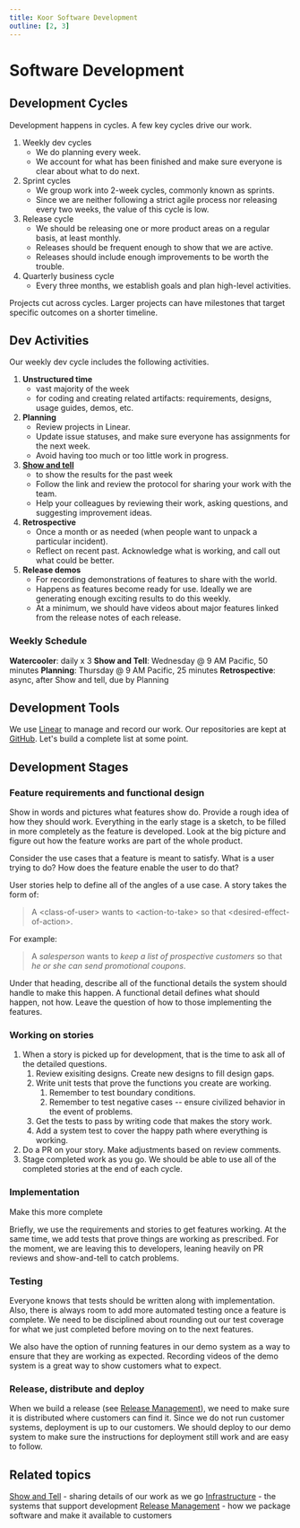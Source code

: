 ```yaml
---
title: Koor Software Development
outline: [2, 3]
---
```


# Software Development

## Development Cycles

Development happens in cycles. A few key cycles drive our work.

1. Weekly dev cycles
   - We do planning every week.
   - We account for what has been finished and make sure everyone is clear about what to do next.
2. Sprint cycles
   - We group work into 2-week cycles, commonly known as sprints.
   - Since we are neither following a strict agile process nor releasing every two weeks, the value of this cycle is low.
3. Release cycle
   - We should be releasing one or more product areas on a regular basis, at least monthly.
   - Releases should be frequent enough to show that we are active.
   - Releases should include enough improvements to be worth the trouble.
4. Quarterly business cycle
   - Every three months, we establish goals and plan high-level activities.

Projects cut across cycles. Larger projects can have milestones that target specific outcomes on a shorter timeline.


## Dev Activities

Our weekly dev cycle includes the following activities.

1. **Unstructured time** 
   - vast majority of the week
   - for coding and creating related artifacts: requirements, designs, usage guides, demos, etc.
2. **Planning** 
   - Review projects in Linear.
   - Update issue statuses, and make sure everyone has assignments for the next week.
   - Avoid having too much or too little work in progress.
3. **[Show and tell](show-and-tell)** 
   - to show the results for the past week
   - Follow the link and review the protocol for sharing your work with the team.
   - Help your colleagues by reviewing their work, asking questions, and suggesting improvement ideas.
4. **Retrospective** 
   - Once a month or as needed (when people want to unpack a particular incident). 
   - Reflect on recent past. Acknowledge what is working, and call out what could be better.
5. **Release demos**
   - For recording demonstrations of features to share with the world.
   - Happens as features become ready for use. Ideally we are generating enough exciting results to do this weekly.
   - At a minimum, we should have videos about major features linked from the release notes of each release.

### Weekly Schedule

**Watercooler**: daily x 3
**Show and Tell**: Wednesday @ 9 AM Pacific, 50 minutes
**Planning**: Thursday @ 9 AM Pacific, 25 minutes
**Retrospective**: async, after Show and tell, due by Planning

## Development Tools

We use [Linear](https://linear.app/) to manage and record our work.
Our repositories are kept at [GitHub](https://github.com/koor-tech).
<Badge type="warning" text="ToDo" /> Let's build a complete list at some point.


## Development Stages

### Feature requirements and functional design

Show in words and pictures what features show do. Provide a rough idea of how they should work. Everything in the early stage is a sketch, to be filled in more completely as the feature is developed. Look at the big picture and figure out how the feature works are part of the whole product.

Consider the use cases that a feature is meant to satisfy. What is a user trying to do? How does the feature enable the user to do that?

User stories help to define all of the angles of a use case. A story takes the form of:

> A \<class-of-user\> wants to \<action-to-take\> so that \<desired-effect-of-action\>.

For example: 

> A *salesperson* wants to *keep a list of prospective customers* so that *he or she can send promotional coupons*.

Under that heading, describe all of the functional details the system should handle to make this happen. A functional detail defines what should happen, not how. Leave the question of how to those implementing the features.


### Working on stories

1. When a story is picked up for development, that is the time to ask all of the detailed questions.
   1. Review exisiting designs. Create new designs to fill design gaps.
   2. Write unit tests that prove the functions you create are working.
      1. Remember to test boundary conditions.
      2. Remember to test negative cases -- ensure civilized behavior in the event of problems.
   3. Get the tests to pass by writing code that makes the story work.
   4. Add a system test to cover the happy path where everything is working.
2. Do a PR on your story. Make adjustments based on review comments.
3. Stage completed work as you go. We should be able to use all of the completed stories at the end of each cycle.


### Implementation

<Badge type="warning" text="ToDo" /> Make this more complete

Briefly, we use the requirements and stories to get features working. At the same time, we add tests that prove things are working as prescribed. For the moment, we are leaving this to developers, leaning heavily on PR reviews and show-and-tell to catch problems.

### Testing

Everyone knows that tests should be written along with implementation. Also, there is always room to add more automated testing once a feature is complete. We need to be disciplined about rounding out our test coverage for what we just completed before moving on to the next features.

We also have the option of running features in our demo system as a way to ensure that they are working as expected. Recording videos of the demo system is a great way to show customers what to expect.

### Release, distribute and deploy

When we build a release (see [Release Management](release-management)), we need to make sure it is distributed where customers can find it. Since we do not run customer systems, deployment is up to our customers. We should deploy to our demo system to make sure the instructions for deployment still work and are easy to follow.

## Related topics

[Show and Tell](show-and-tell) - sharing details of our work as we go
[Infrastructure](infrastructure) - the systems that support development
[Release Management](release-management) - how we package software and make it available to customers

